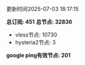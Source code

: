 更新时间2025-07-03 18:17:15

**总订阅: 451**
**总节点: 32836**
- vless节点: 10730
- hysteria2节点: 3

**google ping有效节点: 201**

